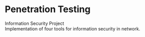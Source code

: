 # Penetration Testing
Information Security Project  
Implementation of four tools for information security in network.

